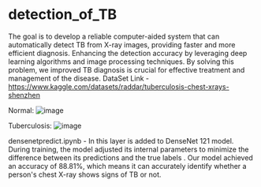 # detection_of_TB
The goal is to develop a reliable computer-aided system that can automatically detect TB from X-ray images, providing faster and more efficient diagnosis. Enhancing the detection accuracy by leveraging deep learning algorithms and image processing techniques. By solving this problem, we improved TB diagnosis is crucial for effective treatment and management of the disease.
DataSet Link -  https://www.kaggle.com/datasets/raddar/tuberculosis-chest-xrays-shenzhen


Normal:
![image](https://github.com/Anukrati30/detection_of_TB/assets/80569757/e0dd4a3e-d6b8-44b7-a8f8-c634c2f26b0c)

Tuberculosis:
![image](https://github.com/Anukrati30/detection_of_TB/assets/80569757/2fc1ad4e-e920-421c-809c-19128d348c37)

densenetpredict.ipynb - In this layer is added to DenseNet 121 model. During training, the model adjusted its internal parameters to minimize the difference between its predictions and the true labels . Our model achieved an accuracy of 88.81%, which means it can accurately identify whether a person's chest X-ray shows signs of TB or not.

 
